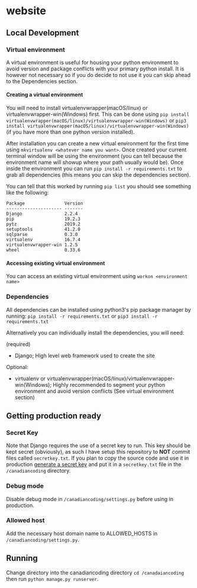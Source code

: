 # website


## Local Development

### Virtual environment

A virtual environment is useful for housing your python environment to avoid version and package conflicts with your primary python install. It is however not necessary so if you do decide to not use it you can skip ahead to the Dependencies section.

#### Creating a virtual environment

You will need to install virtualenvwrapper(macOS/linux) or virtualenvwrapper-win(Windows) first. This can be done using ```pip install virtualenvwrapper(macOS/linux)/virtualenvwrapper-win(Windows)``` or ```pip3 install virtualenvwrapper(macOS/linux)/virtualenvwrapper-win(Windows)``` (if you have more than one python version installed).

After installation you can create a new virtual environment for the first time using ```mkvirtualenv <whatever name you want>```. Once created your current terminal window will be using the environment (you can tell because the environment name will showup where your path usually would be). Once inside the environment you can run ```pip install -r requirements.txt``` to grab all dependencies (this means you can skip the dependencies section). 

You can tell that this worked by running ```pip list``` you should see something like the following:

```
Package               Version
--------------------- -------
Django                2.2.4
pip                   19.2.3
pytz                  2019.2
setuptools            41.2.0
sqlparse              0.3.0
virtualenv            16.7.4
virtualenvwrapper-win 1.2.5
wheel                 0.33.6
```

#### Accessing existing virtual environment

You can access an existing virtual environment using ```workon <environment name>```

### Dependencies

All dependencies can be installed using python3's pip package manager by running:
```pip install -r requirements.txt``` or ```pip3 install -r requirements.txt```

Alternatively you can individually install the dependencies, you will need:

(required)

- Django; High level web framework used to create the site

Optional:

- virtualenv or virtualenvwrapper(macOS/linux)/virtualenvwrapper-win(Windows); Highly recommended to segment your python environment and avoid version conflicts (See virtual environment section)

## Getting production ready

### Secret Key

Note that Django requires the use of a secret key to run. This key should be kept secret (obviously), as such I have setup this repository to **NOT** commit files called ```secretkey.txt```. If you plan to copy the source code and use it in production [generate a secret key](https://randomkeygen.com/) and put it in a ```secretkey.txt``` file in the ```/canadiancoding``` directory.

### Debug mode

Disable debug mode in ```/canadiancoding/settings.py``` before using in production.

### Allowed host

Add the necessary host domain name to ALLOWED_HOSTS in ```/canadiancoding/settings.py```.

## Running

Change directory into the canadiancoding directory ```cd /canadaiancoding``` then run ```python manage.py runserver```.
